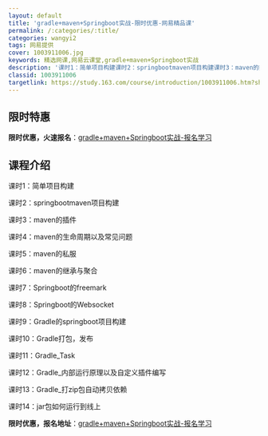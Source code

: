 ```yaml
---
layout: default
title: 'gradle+maven+Springboot实战-限时优惠-网易精品课'
permalink: /:categories/:title/
categories: wangyi2
tags: 网易提供
cover: 1003911006.jpg
keywords: 精选网课,网易云课堂,gradle+maven+Springboot实战
description: '课时1：简单项目构建课时2：springbootmaven项目构建课时3：maven的插件课时4：maven的生命周期以'
classid: 1003911006
targetlink: https://study.163.com/course/introduction/1003911006.htm?share=1&shareId=1025206652&utm_campaign=share&utm_medium=iphoneShare&utm_source=&utm_u=1025206652
---
```


## 限时特惠

**限时优惠，火速报名**：[gradle+maven+Springboot实战-报名学习](https://study.163.com/course/introduction/1003911006.htm?share=1&shareId=1025206652&utm_campaign=share&utm_medium=iphoneShare&utm_source=&utm_u=1025206652)

## 课程介绍

课时1：简单项目构建 

课时2：springbootmaven项目构建 

课时3：maven的插件 

课时4：maven的生命周期以及常见问题 

课时5：maven的私服 

课时6：maven的继承与聚合 

课时7：Springboot的freemark

课时8：Springboot的Websocket 

课时9：Gradle的springboot项目构建 

课时10：Gradle打包，发布

课时11：Gradle_Task

课时12：Gradle_内部运行原理以及自定义插件编写 

课时13：Gradle_打zip包自动拷贝依赖 

课时14：jar包如何运行到线上

**限时优惠，报名地址**：[gradle+maven+Springboot实战-报名学习](https://study.163.com/course/introduction/1003911006.htm?share=1&shareId=1025206652&utm_campaign=share&utm_medium=iphoneShare&utm_source=&utm_u=1025206652)

